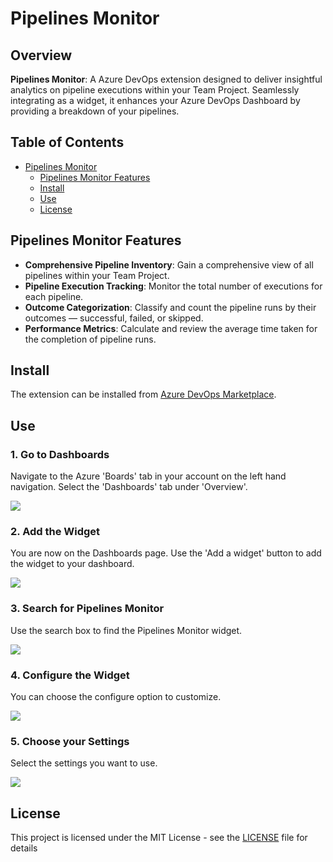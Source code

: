 # Pipelines Monitor

## Overview

**Pipelines Monitor**: A Azure DevOps extension designed to deliver insightful analytics on pipeline executions within your Team Project. Seamlessly integrating as a widget, it enhances your Azure DevOps Dashboard by providing a breakdown of your pipelines.

## Table of Contents

- [Pipelines Monitor](#pipelines-monitor)
  - [Pipelines Monitor Features](#pipelines-monitor-features)
  - [Install](#install)
  - [Use](#use)
  - [License](#license)

## Pipelines Monitor Features

- **Comprehensive Pipeline Inventory**: Gain a comprehensive view of all pipelines within your Team Project.
- **Pipeline Execution Tracking**: Monitor the total number of executions for each pipeline.
- **Outcome Categorization**: Classify and count the pipeline runs by their outcomes — successful, failed, or skipped.
- **Performance Metrics**: Calculate and review the average time taken for the completion of pipeline runs.

## Install
The extension can be installed from [Azure DevOps Marketplace](https://marketplace.visualstudio.com/items?itemName=danilocolombi.pipelines-monitor).

## Use

### 1. Go to Dashboards

Navigate to the Azure 'Boards' tab in your account on the left hand navigation. Select the 'Dashboards' tab under 'Overview'.

![](https://github.com/danilocolombi/pipelines-monitor/blob/main/documentation/images/azdo-side-bar.png?raw=true)

### 2. Add the Widget

You are now on the Dashboards page. Use the 'Add a widget' button to add the widget to your dashboard.

![](https://github.com/danilocolombi/pipelines-monitor/blob/main/documentation/images/add-wiget-button.png?raw=true)

### 3. Search for Pipelines Monitor

Use the search box to find the Pipelines Monitor widget.

![](https://github.com/danilocolombi/pipelines-monitor/blob/main/documentation/images/pipelines-overview-search.png?raw=true)

### 4. Configure the Widget

You can choose the configure option to customize.

![](https://github.com/danilocolombi/pipelines-monitor/blob/main/documentation/images/configure-option.png?raw=true)

### 5. Choose your Settings

Select the settings you want to use.

![](https://github.com/danilocolombi/pipelines-monitor/blob/main/documentation/images/widget-settings.png?raw=true)

## License

This project is licensed under the MIT License - see the [LICENSE](LICENSE) file for details